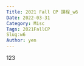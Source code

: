 ```yaml
---
Title: 2021 Fall CP 課程_w6
Date: 2022-03-31
Category: Misc
Tags: 2021FallCP
Slug:w6
Author: yen
---
```


123




